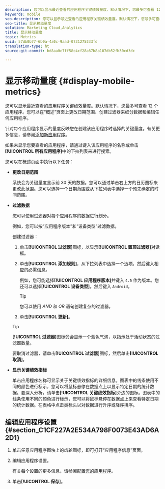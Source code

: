 ```yaml
---
description: 您可以显示最近查看的应用程序关键绩效量度。默认情况下，您最多可查看 12 个应用程序。您可以在“概述”页面上更改日期范围、创建过滤器来细分数据和编辑任何应用程序。
keywords: mobile
seo-description: 您可以显示最近查看的应用程序关键绩效量度。默认情况下，您最多可查看 12 个应用程序。您可以在“概述”页面上更改日期范围、创建过滤器来细分数据和编辑任何应用程序。
seo-title: 显示移动量度
solution: Marketing Cloud,Analytics
title: 显示移动量度
topic: Metrics
uuid: 57db0b77-6b0a-4a0c-9aad-0731275233fd
translation-type: ht
source-git-commit: bd8aa0c7ff58e4cf28a67b8a107db52fb30cd3dc

---
```



# 显示移动量度 {#display-mobile-metrics}

您可以显示最近查看的应用程序关键绩效量度。默认情况下，您最多可查看 12 个应用程序。您可以在“概述”页面上更改日期范围、创建过滤器来细分数据和编辑任何应用程序。

针对每个应用程序显示的量度反映您在创建该应用程序时选择的关键量度。有关更多信息，请参阅[添加新应用程序](/help/using/manage-apps/t-new-app.md)。

如果未显示您要查看的应用程序，请通过键入该应用程序的名称或单击&#x200B;**[!UICONTROL 所有应用程序]**&#x200B;中的下拉列表来进行搜索。

您可以在概述页面中执行以下任务：

* **更改日期范围**

   系统会为关键量度显示前 30 天的数据。您可以通过单击右上方的日历图标来更改此范围。您可以选择一个日期范围或从下拉列表中选择一个预先确定的时间范围。

* **过滤数据**

   您可以使用过滤器对每个应用程序的数据进行划分。

   例如，您可以按“应用程序版本”和“设备类型”过滤数据。

   创建过滤器：

   1. 单击&#x200B;**[!UICONTROL 过滤器]**&#x200B;图标，以显示&#x200B;**[!UICONTROL 置顶过滤器]**&#x200B;对话框。
   1. 单击&#x200B;**[!UICONTROL 添加规则]**，从下拉列表中选择一个选项，然后键入相应的必需信息。

      例如，您可能选择&#x200B;**[!UICONTROL 应用程序版本]**&#x200B;并键入 `4.5` 作为版本。您还可以选择&#x200B;**[!UICONTROL 设备类型]**，然后键入 `Android`。

      >[!TIP]
      >
      >您可以使用 *AND* 和 *OR* 语句创建复杂的过滤器。

   1. 单击&#x200B;**[!UICONTROL 更新]**。
   >[!TIP]
   >
   >**[!UICONTROL 过滤器]**&#x200B;图标旁会显示一个蓝色气泡，以指示处于活动状态的过滤器数量。

   要取消过滤器，请单击&#x200B;**[!UICONTROL 过滤器]**&#x200B;图标，然后单击&#x200B;**[!UICONTROL 取消]**。

* **显示关键绩效指标**

   单击应用程序名称可显示关于关键绩效指标的详细信息。图表中的线条使用不同的颜色进行标示，您可以将鼠标悬停在数据点上以显示特定日期的统计数据。要深入分析，请单击&#x200B;**[!UICONTROL 关键绩效指标]**&#x200B;旁边的图标。图表中的线条使用不同的颜色进行标示，您可以将鼠标悬停在数据点上来查看特定日期的统计数据。在表格中点击类标头以对数据进行升序或降序排序。

## 编辑应用程序设置 {#section_C1CF227A2E534A798F0073E43AD6A2D1}

1. 单击任意应用程序图块上的齿轮图标，即可打开“应用程序信息”页面。
1. 编辑应用程序设置。

   有关每个设置的更多信息，请参阅[配置您的应用程序](/help/using/c-manage-app-settings/c-mob-confg-app/c-mob-confg-app.md)。

1. 单击&#x200B;**[!UICONTROL 保存]**。
